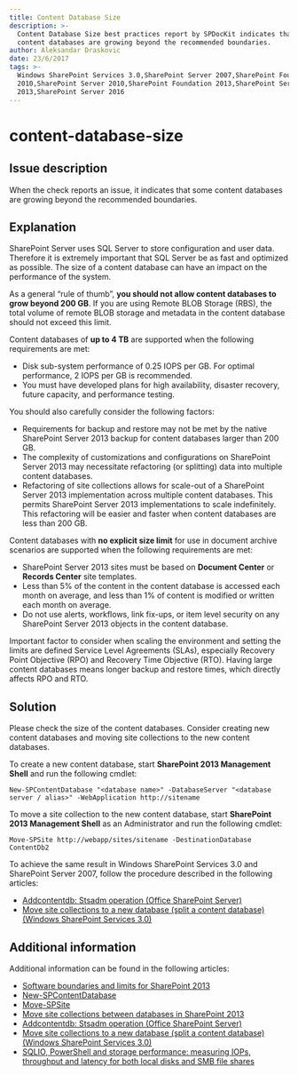 ```yaml
---
title: Content Database Size
description: >-
  Content Database Size best practices report by SPDocKit indicates that some
  content databases are growing beyond the recommended boundaries.
author: Aleksandar Draskovic
date: 23/6/2017
tags: >-
  Windows SharePoint Services 3.0,SharePoint Server 2007,SharePoint Foundation
  2010,SharePoint Server 2010,SharePoint Foundation 2013,SharePoint Server
  2013,SharePoint Server 2016
---
```


# content-database-size

## Issue description

When the check reports an issue, it indicates that some content databases are growing beyond the recommended boundaries.

## Explanation

SharePoint Server uses SQL Server to store configuration and user data. Therefore it is extremely important that SQL Server be as fast and optimized as possible. The size of a content database can have an impact on the performance of the system.

As a general “rule of thumb”, **you should not allow content databases to grow beyond 200 GB**. If you are using Remote BLOB Storage \(RBS\), the total volume of remote BLOB storage and metadata in the content database should not exceed this limit.

Content databases of **up to 4 TB** are supported when the following requirements are met:

* Disk sub-system performance of 0.25 IOPS per GB. For optimal performance, 2 IOPS per GB is recommended.
* You must have developed plans for high availability, disaster recovery, future capacity, and performance testing.

You should also carefully consider the following factors:

* Requirements for backup and restore may not be met by the native SharePoint Server 2013 backup for content databases larger than 200 GB.
* The complexity of customizations and configurations on SharePoint Server 2013 may necessitate refactoring \(or splitting\) data into multiple content databases.
* Refactoring of site collections allows for scale-out of a SharePoint Server 2013 implementation across multiple content databases. This permits SharePoint Server 2013 implementations to scale indefinitely. This refactoring will be easier and faster when content databases are less than 200 GB.

Content databases with **no explicit size limit** for use in document archive scenarios are supported when the following requirements are met:

* SharePoint Server 2013 sites must be based on **Document Center** or **Records Center** site templates.
* Less than 5% of the content in the content database is accessed each month on average, and less than 1% of content is modified or written each month on average.
* Do not use alerts, workflows, link fix-ups, or item level security on any SharePoint Server 2013 objects in the content database.

Important factor to consider when scaling the environment and setting the limits are defined Service Level Agreements \(SLAs\), especially Recovery Point Objective \(RPO\) and Recovery Time Objective \(RTO\). Having large content databases means longer backup and restore times, which directly affects RPO and RTO.

## Solution

Please check the size of the content databases. Consider creating new content databases and moving site collections to the new content databases.

To create a new content database, start **SharePoint 2013 Management Shell** and run the following cmdlet:

```text
New-SPContentDatabase "<database name>" -DatabaseServer "<database server / alias>" -WebApplication http://sitename
```

To move a site collection to the new content database, start **SharePoint 2013 Management Shell** as an Administrator and run the following cmdlet:

```text
Move-SPSite http://webapp/sites/sitename -DestinationDatabase ContentDb2
```

To achieve the same result in Windows SharePoint Services 3.0 and SharePoint Server 2007, follow the procedure described in the following articles:

* [Addcontentdb: Stsadm operation \(Office SharePoint Server\)](https://technet.microsoft.com/en-us/library/cc263422%28v=office.12%29.aspx)
* [Move site collections to a new database \(split a content database\) \(Windows SharePoint Services 3.0\)](https://technet.microsoft.com/en-us/library/cc825327%28v=office.12%29.aspx)

## Additional information

Additional information can be found in the following articles:

* [Software boundaries and limits for SharePoint 2013](https://technet.microsoft.com/en-us/library/cc262787.aspx)
* [New-SPContentDatabase](https://technet.microsoft.com/en-us/library/ff607572.aspx)
* [Move-SPSite](https://technet.microsoft.com/en-us/library/ff607915.aspx)
* [Move site collections between databases in SharePoint 2013](https://technet.microsoft.com/en-us/library/cc825328.aspx)
* [Addcontentdb: Stsadm operation \(Office SharePoint Server\)](https://technet.microsoft.com/en-us/library/cc263422%28v=office.12%29.aspx)
* [Move site collections to a new database \(split a content database\) \(Windows SharePoint Services 3.0\)](https://technet.microsoft.com/en-us/library/cc825327%28v=office.12%29.aspx)
* [SQLIO, PowerShell and storage performance: measuring IOPs, throughput and latency for both local disks and SMB file shares](https://blogs.technet.microsoft.com/josebda/2013/03/28/sqlio-powershell-and-storage-performance-measuring-iops-throughput-and-latency-for-both-local-disks-and-smb-file-shares/)


